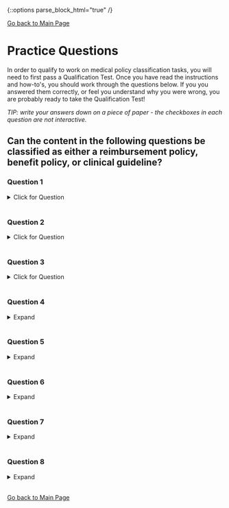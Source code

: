{::options parse_block_html="true" /}
<br/>

[Go back to Main Page](./index.md)

# Practice Questions
In order to qualify to work on medical policy classification tasks, you will need to first pass a Qualification Test. Once you have read the instructions and how-to's, you should work through the questions below. If you you answered them correctly, or feel you understand why you were wrong, you are probably ready to take the Qualification Test!

_TIP: write your answers down on a piece of paper - the checkboxes in each question are not interactive._

## Can the content in the following questions be classified as either a reimbursement policy, benefit policy, or clinical guideline?

### Question 1

<details>
  <summary>
    Click for Question
  </summary>
<br/>
  
- [ ] Definitely
- [ ] Probably
- [ ] Not Sure
- [ ] Probably Not
- [ ] No
 
 [Tutorial - Question 1 - Right Click and choose "Open in New Window"](./index.md)
 <details>
  <summary>
    Click For Answer
  </summary>
  <br/>
  
- [x] Definitely
  
Explanation: This is a new benefit announcement with a procedure code and effective date, and healh plan information (TMHP). 
  
* WHY - Official communication of policy change
* WHO - Any provider billing the procedure code after the start date
* WHAT - **IF** 69205, for CSHCN members all ages, rendered in inpatient or outpatient setting **THEN** Payable

</details>
</details> 
<br/>

### Question 2
<details>
  <summary>
    Click for Question
  </summary>
  <br/>
  
- [ ] Definitely
- [ ] Probably
- [ ] Not Sure
- [ ] Probably Not
- [ ] No
 
 [Tutorial - Question 2 - Right Click and choose "Open in New Window"](./index.md)
<details>
  <summary>
    Click For Answer
  </summary>
  <br/>
  
  - [x] No
  
Explanation: This is a document labeled "Exhibit". It is generally the case that a document labeled this way is not a policy. If you read fruther you will find that this is an evaluation questionnaire that a managed care provider must fill out in order to maintain status as a managed care organization for Florida residents. Therefore this document does not qualify as any of the types of policy in question.

</details>
</details>
<br/>

### Question 3
<details>
  <summary>
    Click for Question
  </summary>
   <br/>
  
- [ ] Definitely
- [ ] Probably
- [ ] Not Sure
- [ ] Probably Not
- [ ] No
 
 
 [Tutorial - Question 3 - Right Click and choose "Open in New Window"](./index.md)
<details>
  <summary>
    Click For Answer
  </summary>
  <br/>
  
  - [x] No
  
Explanation: This is an announcement of delay of claim payment only.  It is just an FYI to providers that they might have to wait an extra 4 days to get paid. No policy here!

</details>
</details>
<br/>

### Question 4
<details>
  <summary>
  Expand
  </summary>
  <br/>
  
- [ ] Definitely
- [ ] Probably
- [ ] Not Sure
- [ ] Probably Not
- [ ] No
 
 [Tutorial - Question 4 - Right Click and choose "Open in New Window"](./index.md)
  <details>
      <summary>
      Click For Answer
      </summary>
  <br/>
  
  - [x] Definitely
  
Explanation: This is an announcement by Pennsylvania Department of Human Services regarding the prior authorization policy surrounding proton pump inhibitors. Sometimes official policy updates can be communicated in bulletins. If a provider is required to have a prior authorization and does not get one, they won't be paid. That puts this into the Reimbursement Policy category. Lets take a look at the breakdown:  

   a. WHY - Updated handbook pages including prior authorization requirements for medical neccessity evaluation for proton pump inhibitors
   b. WHO - The bulletin applies to all licensed pharmacies and prescribers enrolled in the Medical Assistance Program who provide services in the fee-for-service system
   c. WHAT - Prior authorizations are required when: Prescriptions for drugs not on the preferred drug list (a reference document that is linked to in the bulletin), or when the quantity limit is exceeded, if it is being prescribed to a child under 6 years if the total duration of the prescription is longer than 4 months or more in the previous 180 day period (6 months)...and more.

</details>
</details>
<br/>


### Question 5


 <details>
  <summary>
  Expand
  </summary>
   <br/>
  
- [ ] Definitely
- [ ] Probably
- [ ] Not Sure
- [ ] Probably Not
- [ ] No

 [Tutorial - Question 5 - Right Click and choose "Open in New Window"](./index.md)
  <details>
      <summary>
      Click For Answer
      </summary>
  <br/>
  
  - [x] No
  
 Explanation: This is a policy in that it has Why, Who and What - but it does not fall under the category of any of the policy types we are interested in (reimbursement, member benefit, or clinical guideline).

</details>
</details>
<br/>

### Question 6

 <details>
  <summary>
  Expand
  </summary>
   <br/>
  
- [ ] Definitely
- [ ] Probably
- [ ] Not Sure
- [ ] Probably Not
- [ ] No
 
 [Tutorial - Question 6 - Right Click and choose "Open in New Window"](./index.md)
  <details>
    <summary>
    Click For Answer
    </summary>
  <br/>
  
  - [x] Definitely
  
 Explanation: This is a Clinical Guideline policy. It will often look quite different from a Reimbursement or Member Benefits policy type. While they don't typically refer to specific HCPCS or CPT procedure codes that would be used on a medical claim, they do refer to specific services with a rating as to whether it is clinically appropriate for the condition(s) that the patient suffers. The rating scale is defined in the document. 
 
   a. WHY - These criteria are intended to guide radiologists, radiation oncologists and referring physicians in making decisions regarding radiologic imaging and treatment.
   
   b. WHO - Any service provider who is providing radiologic imaging and treatment
   
   c. WHAT - Under various conditions listed in the tables, there is a rating accompanying each procedure which corresponds to the level of appropriateness for choosing that procedure.

</details>
</details>
<br/>

### Question 7

 <details>
  <summary>
  Expand
  </summary>
   <br/>
  
- [ ] Definitely
- [ ] Probably
- [ ] Not Sure
- [ ] Probably Not
- [ ] No
 
 [Tutorial - Question 7 - Right Click and choose "Open in New Window"](./index.md)
  <details>
    <summary>
    Click For Answer
    </summary>
  <br/>
  
  - [x] Definitely
  
 Explanation: This looks like simple Fee Schedule reference data, which is usually not the policy itself (but supports a payment policy). In some cases the fee schedule can also contain medical policy, like in this case where it also includes the number of units allowed as well as the modifiers that are allowed. It also includes information that for children under 21, there is a percentage increase in payment (with some exceptions who don't recieve increase and others who receive additional increase, also listed). 

</details>
</details>
<br/>

### Question 8
 
 <details>
  <summary>
  Expand
  </summary>
   <br/>
  
- [ ] Definitely
- [ ] Probably
- [ ] Not Sure
- [ ] Probably Not
- [ ] No
 
 [Tutorial - Question 8 - Right Click and choose "Open in New Window"](./index.md)
  <details>
      <summary>
      Click For Answer
      </summary>
  <br/>
  
  - [x] No
  
Explanation: This is another fee schedule, but there is no additional policy listed - simply codes and fees. This is pure reference data and doesn't stand alone as policy without additional documentation.

</details>
</details>
<br/>

[Go back to Main Page](./index.md)
